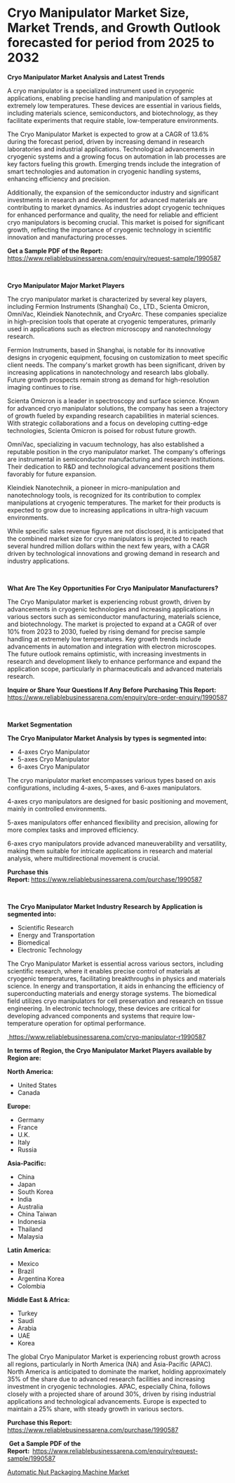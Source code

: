 <p><h1>Cryo Manipulator Market Size, Market Trends, and Growth Outlook forecasted for period from 2025 to 2032</h1></p><p><strong>Cryo Manipulator Market Analysis and Latest Trends</strong></p>
<p><p>A cryo manipulator is a specialized instrument used in cryogenic applications, enabling precise handling and manipulation of samples at extremely low temperatures. These devices are essential in various fields, including materials science, semiconductors, and biotechnology, as they facilitate experiments that require stable, low-temperature environments. </p><p>The Cryo Manipulator Market is expected to grow at a CAGR of 13.6% during the forecast period, driven by increasing demand in research laboratories and industrial applications. Technological advancements in cryogenic systems and a growing focus on automation in lab processes are key factors fueling this growth. Emerging trends include the integration of smart technologies and automation in cryogenic handling systems, enhancing efficiency and precision.</p><p>Additionally, the expansion of the semiconductor industry and significant investments in research and development for advanced materials are contributing to market dynamics. As industries adopt cryogenic techniques for enhanced performance and quality, the need for reliable and efficient cryo manipulators is becoming crucial. This market is poised for significant growth, reflecting the importance of cryogenic technology in scientific innovation and manufacturing processes.</p></p>
<p><strong>Get a Sample PDF of the Report:&nbsp;</strong> <a href="https://www.reliablebusinessarena.com/enquiry/request-sample/1990587?utm_campaign=2198&utm_medium=2&utm_source=Github&utm_content=ia&utm_term=02032025&utm_id=cryo-manipulator">https://www.reliablebusinessarena.com/enquiry/request-sample/1990587</a></p>
<p>&nbsp;</p>
<p><strong>Cryo Manipulator Major Market Players</strong></p>
<p><p>The cryo manipulator market is characterized by several key players, including Fermion Instruments (Shanghai) Co., LTD., Scienta Omicron, OmniVac, Kleindiek Nanotechnik, and CryoArc. These companies specialize in high-precision tools that operate at cryogenic temperatures, primarily used in applications such as electron microscopy and nanotechnology research.</p><p>Fermion Instruments, based in Shanghai, is notable for its innovative designs in cryogenic equipment, focusing on customization to meet specific client needs. The company's market growth has been significant, driven by increasing applications in nanotechnology and research labs globally. Future growth prospects remain strong as demand for high-resolution imaging continues to rise.</p><p>Scienta Omicron is a leader in spectroscopy and surface science. Known for advanced cryo manipulator solutions, the company has seen a trajectory of growth fueled by expanding research capabilities in material sciences. With strategic collaborations and a focus on developing cutting-edge technologies, Scienta Omicron is poised for robust future growth.</p><p>OmniVac, specializing in vacuum technology, has also established a reputable position in the cryo manipulator market. The company's offerings are instrumental in semiconductor manufacturing and research institutions. Their dedication to R&D and technological advancement positions them favorably for future expansion.</p><p>Kleindiek Nanotechnik, a pioneer in micro-manipulation and nanotechnology tools, is recognized for its contribution to complex manipulations at cryogenic temperatures. The market for their products is expected to grow due to increasing applications in ultra-high vacuum environments.</p><p>While specific sales revenue figures are not disclosed, it is anticipated that the combined market size for cryo manipulators is projected to reach several hundred million dollars within the next few years, with a CAGR driven by technological innovations and growing demand in research and industry applications.</p></p>
<p>&nbsp;</p>
<p><strong>What Are The Key Opportunities For Cryo Manipulator Manufacturers?</strong></p>
<p><p>The Cryo Manipulator market is experiencing robust growth, driven by advancements in cryogenic technologies and increasing applications in various sectors such as semiconductor manufacturing, materials science, and biotechnology. The market is projected to expand at a CAGR of over 10% from 2023 to 2030, fueled by rising demand for precise sample handling at extremely low temperatures. Key growth trends include advancements in automation and integration with electron microscopes. The future outlook remains optimistic, with increasing investments in research and development likely to enhance performance and expand the application scope, particularly in pharmaceuticals and advanced materials research.</p></p>
<p><strong>Inquire or Share Your Questions If Any Before Purchasing This Report:</strong> <a href="https://www.reliablebusinessarena.com/enquiry/pre-order-enquiry/1990587?utm_campaign=2198&utm_medium=2&utm_source=Github&utm_content=ia&utm_term=02032025&utm_id=cryo-manipulator">https://www.reliablebusinessarena.com/enquiry/pre-order-enquiry/1990587</a></p>
<p>&nbsp;</p>
<p><strong>Market Segmentation</strong></p>
<p><strong>The Cryo Manipulator Market Analysis by types is segmented into:</strong></p>
<p><ul><li>4-axes Cryo Manipulator</li><li>5-axes Cryo Manipulator</li><li>6-axes Cryo Manipulator</li></ul></p>
<p><p>The cryo manipulator market encompasses various types based on axis configurations, including 4-axes, 5-axes, and 6-axes manipulators. </p><p>4-axes cryo manipulators are designed for basic positioning and movement, mainly in controlled environments. </p><p>5-axes manipulators offer enhanced flexibility and precision, allowing for more complex tasks and improved efficiency.</p><p>6-axes cryo manipulators provide advanced maneuverability and versatility, making them suitable for intricate applications in research and material analysis, where multidirectional movement is crucial.</p></p>
<p><strong>Purchase this Report:&nbsp;</strong><a href="https://www.reliablebusinessarena.com/purchase/1990587?utm_campaign=2198&utm_medium=2&utm_source=Github&utm_content=ia&utm_term=02032025&utm_id=cryo-manipulator">https://www.reliablebusinessarena.com/purchase/1990587</a></p>
<p>&nbsp;</p>
<p><strong>The Cryo Manipulator Market Industry Research by Application is segmented into:</strong></p>
<p><ul><li>Scientific Research</li><li>Energy and Transportation</li><li>Biomedical</li><li>Electronic Technology</li></ul></p>
<p><p>The Cryo Manipulator Market is essential across various sectors, including scientific research, where it enables precise control of materials at cryogenic temperatures, facilitating breakthroughs in physics and materials science. In energy and transportation, it aids in enhancing the efficiency of superconducting materials and energy storage systems. The biomedical field utilizes cryo manipulators for cell preservation and research on tissue engineering. In electronic technology, these devices are critical for developing advanced components and systems that require low-temperature operation for optimal performance.</p></p>
<p><a href="https://www.reliablebusinessarena.com/cryo-manipulator-r1990587?utm_campaign=2198&utm_medium=2&utm_source=Github&utm_content=ia&utm_term=02032025&utm_id=cryo-manipulator">&nbsp;https://www.reliablebusinessarena.com/cryo-manipulator-r1990587</a></p>
<p><strong>In terms of Region, the Cryo Manipulator Market Players available by Region are:</strong></p>
<p>
    <p> <strong> North America: </strong>
        <ul>
            <li>United States</li>
            <li>Canada</li>
        </ul>
        </p> 
    <p> <strong> Europe: </strong>
        <ul>
            <li>Germany</li>
            <li>France</li>
            <li>U.K.</li>
            <li>Italy</li>
            <li>Russia</li>
        </ul>
        </p> 
    <p> <strong> Asia-Pacific: </strong>
        <ul>
            <li>China</li>
            <li>Japan</li>
            <li>South Korea</li>
            <li>India</li>
            <li>Australia</li>
            <li>China Taiwan</li>
            <li>Indonesia</li>
            <li>Thailand</li>
            <li>Malaysia</li>
        </ul>
        </p> 
    <p> <strong> Latin America: </strong>
        <ul>
            <li>Mexico</li>
            <li>Brazil</li>
            <li>Argentina Korea</li>
            <li>Colombia</li>
        </ul>
        </p> 
    <p> <strong> Middle East & Africa: </strong>
        <ul>
            <li>Turkey</li>
            <li>Saudi</li>
            <li>Arabia</li>
            <li>UAE</li>
            <li>Korea</li>
        </ul>
    </p>
    </p>
<p><p>The global Cryo Manipulator Market is experiencing robust growth across all regions, particularly in North America (NA) and Asia-Pacific (APAC). North America is anticipated to dominate the market, holding approximately 35% of the share due to advanced research facilities and increasing investment in cryogenic technologies. APAC, especially China, follows closely with a projected share of around 30%, driven by rising industrial applications and technological advancements. Europe is expected to maintain a 25% share, with steady growth in various sectors.</p></p>
<p><strong>Purchase this Report: </strong><a href="https://www.reliablebusinessarena.com/purchase/1990587?utm_campaign=2198&utm_medium=2&utm_source=Github&utm_content=ia&utm_term=02032025&utm_id=cryo-manipulator">https://www.reliablebusinessarena.com/purchase/1990587</a></p>
<p>&nbsp;<strong>Get a Sample PDF of the Report:&nbsp;&nbsp;</strong><a href="https://www.reliablebusinessarena.com/enquiry/request-sample/1990587?utm_campaign=2198&utm_medium=2&utm_source=Github&utm_content=ia&utm_term=02032025&utm_id=cryo-manipulator">https://www.reliablebusinessarena.com/enquiry/request-sample/1990587</a></p>
<p><strong></strong></p>
<p><p><a href="https://github.com/delindacallegari68/Market-Research-Report-List-1/blob/main/automatic-nut-packaging-machine-market.md?utm_campaign=2198&utm_medium=2&utm_source=Github&utm_content=ia&utm_term=02032025&utm_id=cryo-manipulator">Automatic Nut Packaging Machine Market</a></p></p>